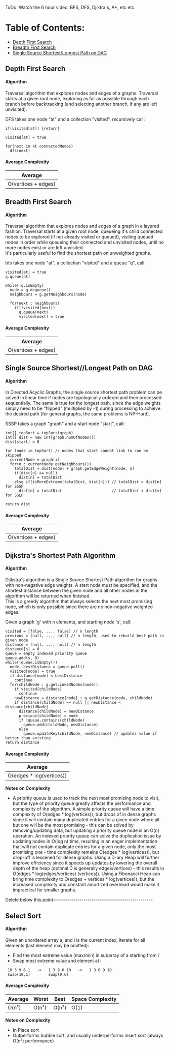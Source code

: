 ToDo: Watch the 6 hour video. BFS, DFS, Djiktra's, A*, etc etc

# Table of Contents:
- [Depth First Search](#depth-first-search)
- [Breadth First Search](#breadth-first-search)
- [Single Source Shortest/Longest Path on DAG](#sssp)



## Depth First Search
#### Algorithm
Traversal algorithm that explores nodes and edges of a graphs. Traversal
 starts at a given root node, exploring as far as possible through each 
 branch before backtracking (and selecting another branch, if any are 
 left unvisited).

DFS takes one node "at" and a collection "visited", recursively call:
```
if(visited[at]) {return}
  
visited[at] = true
	
for(next in at.connectedNodes)
  dfs(next)
```

#### Average Complexity
| Average               |
|-----------------------|
| O(vertices + edges)   |



## Breadth First Search
#### Algorithm
Traversal algorithm that explores nodes and edges of a graph in a 
layered fashion. Traversal starts at a given root node, queueing it's 
child connected nodes to be explored (if not already visited or queued),
 visiting queued nodes in order while queueing their connected and 
 unvisited nodes, until no more nodes exist or are left unvisited.  
It's particularly useful to find the shortest path on unweighted graphs.

bfs takes one node "at", a collection "visited" and a queue "q", call:
```
visited[at] = true
q.queue(at)
		
while(!q.isEmpty)
  node = q.dequeue()
  neighbours = g.getNeighbours(node)
			
  for(next : neighbours)
    if(!visited[next])
      q.queue(next)
      visited[next] = true
```



#### Average Complexity
| Average               |
|-----------------------|
| O(vertices + edges)   |

## <a name='sssp'/>Single Source Shortest//Longest Path on DAG
#### Algorithm
In Directed Acyclic Graphs, the single source shortest path problem can
be solved in linear time if nodes are topologically ordered and then
processed sequentially. The same is true for the longest path, since the
edge weights simply need to be "flipped" (multiplied by -1) during
processing to achieve the desired path (for general graphs, the same
problems is NP-Hard).

SSSP takes a graph "graph" and a start node "start", call:
```
int[] topSort = topSort(graph)
int[] dist = new int[graph.numOfNodes()]
dist[start] = 0

for (node in topSort) // nodes that start cannot link to can be skipped
  currentNode = graph[i]
  for(n : currentNode.getNeighbours())
    totalDist = dist[node] + graph.getEdgeWeight(node, n)
    if(dist[n] == null)
      dist[n] = totalDist
    else if(isMoreExtreme(totalDist, dist[n])) // totalDist > dist[n] for SSSP
      dist[n] = totalDist                      // totalDist < dist[v] for SSLP

return dist
```

#### Average Complexity
| Average               |
|-----------------------|
| O(vertices + edges)   |



## <a name='sssp'/>Dijkstra's Shortest Path Algorithm
#### Algorithm
Dijkstra's algorithm is a Single Source Shortest Path algorithm for
graphs with non-negative edge weights. A start node must be specified,
and the shortest distance between the given node and all other nodes in
the algorithm will be returned when finished.  
This is a greedy algorithm that always selects the next most promising
node, which is only possible since there are no non-negative weighted
edges.  

Given a graph 'g' with n elements, and starting node 's', call:
```
visited = [false, ..., false] // n length
previous = [null, ..., null] // n length, used to rebuild best path to given node
distance = [null, ..., null] // n length
distance[s] = 0
queue = empty indexed priority queue
queue.add(s, 0)
while(!queue.isEmpty())
  node, bestDistance = queue.poll()
  visited[node] = true
  if distance[node] < bestDistance
    continue
  for(childNode : g.getLinkedNodes(node))
    if visited[childNode]
      continue
    newDistance = distance[node] + g.getDistance(node, childNode)
    if distance[childNode] == null || newDistance < distance[childNode]
      distance[childNode] = newDistance
      previous[childNode] = node
      if !queue.contains(childNode)
        queue.add(childNode, newDistance)
      else
        queue.updateKey(childNode, newDistance) // updates value if better than existing
return distance
```

#### Average Complexity
| Average                    |
|----------------------------|
| O(edges * log(vertices))   |

**Notes on Complexity**
- A priority queue is used to track the next most promising node to visit,
but the type of priority queue greatly affects the performance and
complexity of the algorithm. A simple priority queue will have a time
complexity of O(edges * log(vertices)), but drops of in dense graphs
since it will contain many duplicated entries for a given node where all
but one will be the most promising - this can be solved by
removing/updating data, but updating a priority queue node is an O(n)
operation. An indexed priority queue can solve the duplication issue by
updating nodes in O(log n) time, resulting in an eager implementation
that will not contain duplicate entries for a given node, only the most
promising one - time complexity remains O(edges * log(vertices)), but
drop-off is lessened for dense graphs. Using a D-ary Heap will further
improve efficiency since it speeds up updates by lowering the overall
depth of the heap (optimal D is generally edges/vertices) - this results
in O(edges * log(edges/vertices) (vertices)). Using a Fibonacci Heap can
bring time complexity to O(edges + vertices * log(vertices)), but the
increased complexity and constant amortized overhead would make it
impractical for smaller graphs.




Delete below this point-------------------------------------------------
## Select Sort
#### Algorithm
Given an unordered array a, and i is the current index, iterate for all
elements (last element may be omitted):
- Find the most extreme value (max/min) in subarray of a starting from i
- Swap most extreme value and element at i
```
 10 3 9 6 1   ->   1 3 9 6 10   ->   1 3 6 9 10
 swap(10,1)        swap(9,6)
```

#### Average Complexity
| Average | Worst   | Best    | Space Complexity     |
|---------|---------|---------|----------------------|
| O(n²)   | O(n²)   | O(n²)   | O(1)                 |

**Notes on Complexity**
- In Place sort
- Outperforms bubble sort, and usually underperforms insert sort (always
  O(n²) performance)
